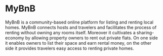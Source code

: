 # MyBnB
MyBnB is a community-based online platform for listing and renting local homes. MyBnB
connects hosts and travelers and facilitates the process of renting without owning any rooms 
itself. Moreover it cultivates a sharing-economy by allowing property owners to rent out 
private flats. On one side it enables owners to list their space and earn rental money, on the 
other side it provides travelers easy access to renting private homes.
